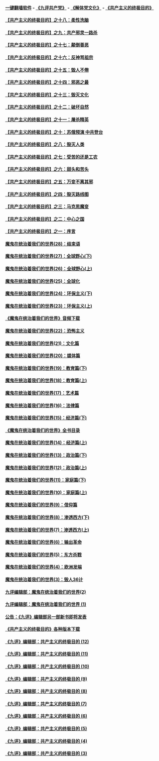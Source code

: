 #### [一键翻墙软件](https://github.com/gfw-breaker/nogfw/blob/master/README.md?t=04270637) -  [《九评共产党》](https://github.com/gfw-breaker/9ping.md?t=04270637) - [《解体党文化》](https://github.com/gfw-breaker/jtdwh.md?t=04270637) - [《共产主义的终极目的》](https://github.com/gfw-breaker/gczydzjmd.md?t=04270637)

#### [【共产主义的终极目的】之十八：柔性洗脑](../pages/nsc422/n11199994.md?t=04270637) 

#### [【共产主义的终极目的】之九：共产邪灵一路杀](../pages/nsc422/n11114139.md?t=04270637) 

#### [【共产主义的终极目的】之十七：颠倒善恶](../pages/nsc422/n11179782.md?t=04270637) 

#### [【共产主义的终极目的】之十六：反神骂祖宗](../pages/nsc422/n11166798.md?t=04270637) 

#### [【共产主义的终极目的】之十五：毁人不倦](../pages/nsc422/n11166792.md?t=04270637) 

#### [【共产主义的终极目的】之十四：邪恶之最](../pages/nsc422/n11150249.md?t=04270637) 

#### [【共产主义的终极目的】之十三：毁灭文化](../pages/nsc422/n11135227.md?t=04270637) 

#### [【共产主义的终极目的】之十二：破坏自然](../pages/nsc422/n11135214.md?t=04270637) 

#### [【共产主义的终极目的】之十一：屠杀精英](../pages/nsc422/n11118442.md?t=04270637) 

#### [【共产主义的终极目的】之十：苏俄预演 中共登台](../pages/nsc422/n11118424.md?t=04270637) 

#### [【共产主义的终极目的】之八：毁灭人类](../pages/nsc422/n11108503.md?t=04270637) 

#### [【共产主义的终极目的】之七：受苦的还是工农](../pages/nsc422/n11101809.md?t=04270637) 

#### [【共产主义的终极目的】之六：甜头和苦头](../pages/nsc422/n11096971.md?t=04270637) 

#### [【共产主义的终极目的】之五：万变不离其邪](../pages/nsc422/n11091285.md?t=04270637) 

#### [【共产主义的终极目的】之四：毁灭路线图](../pages/nsc422/n11086284.md?t=04270637) 

#### [【共产主义的终极目的】之三：马克思魔变](../pages/nsc422/n11061941.md?t=04270637) 

#### [【共产主义的终极目的】之二：中心之国](../pages/nsc422/n11047728.md?t=04270637) 

#### [【共产主义的终极目的】之一：序言](../pages/nsc422/n11086077.md?t=04270637) 

#### [魔鬼在统治着我们的世界(28)：结束语](../pages/nsc422/n10936246.md?t=04270637) 

#### [魔鬼在统治着我们的世界(27)：全球野心(下)](../pages/nsc422/n10928319.md?t=04270637) 

#### [魔鬼在统治着我们的世界(26)：全球野心(上)](../pages/nsc422/n10900318.md?t=04270637) 

#### [魔鬼在统治着我们的世界(25)：全球化](../pages/nsc422/n10788205.md?t=04270637) 

#### [魔鬼在统治着我们的世界(24)：环保主义(下)](../pages/nsc422/n10695307.md?t=04270637) 

#### [魔鬼在统治着我们的世界(23)：环保主义(上)](../pages/nsc422/n10688613.md?t=04270637) 

#### [《魔鬼在统治着我们的世界》音频下载](../pages/nsc422/n10635553.md?t=04270637) 

#### [魔鬼在统治着我们的世界(22)：恐怖主义](../pages/nsc422/n10614727.md?t=04270637) 

#### [魔鬼在统治着我们的世界(21)：文化篇](../pages/nsc422/n10597706.md?t=04270637) 

#### [魔鬼在统治着我们的世界(20)：媒体篇](../pages/nsc422/n10586579.md?t=04270637) 

#### [魔鬼在统治着我们的世界(19)：教育篇(下)](../pages/nsc422/n10564808.md?t=04270637) 

#### [魔鬼在统治着我们的世界(18)：教育篇(上)](../pages/nsc422/n10526970.md?t=04270637) 

#### [魔鬼在统治着我们的世界(17)：艺术篇](../pages/nsc422/n10499093.md?t=04270637) 

#### [魔鬼在统治着我们的世界(16)：法律篇](../pages/nsc422/n10485969.md?t=04270637) 

#### [魔鬼在统治着我们的世界(15)：经济篇(下)](../pages/nsc422/n10469975.md?t=04270637) 

#### [《魔鬼在统治着我们的世界》全书目录](../pages/nsc422/n10464261.md?t=04270637) 

#### [魔鬼在统治着我们的世界(14)：经济篇(上)](../pages/nsc422/n10457370.md?t=04270637) 

#### [魔鬼在统治着我们的世界(13)：政治篇(下)](../pages/nsc422/n10448270.md?t=04270637) 

#### [魔鬼在统治着我们的世界(12)：政治篇(上)](../pages/nsc422/n10444576.md?t=04270637) 

#### [魔鬼在统治着我们的世界(11)：家庭篇(下)](../pages/nsc422/n10440961.md?t=04270637) 

#### [魔鬼在统治着我们的世界(10)：家庭篇(上)](../pages/nsc422/n10435448.md?t=04270637) 

#### [魔鬼在统治着我们的世界(9)：信仰篇](../pages/nsc422/n10432159.md?t=04270637) 

#### [魔鬼在统治着我们的世界(8)：渗透西方(下)](../pages/nsc422/n10429603.md?t=04270637) 

#### [魔鬼在统治着我们的世界(7)：渗透西方(上)](../pages/nsc422/n10426013.md?t=04270637) 

#### [魔鬼在统治着我们的世界(6)：输出革命](../pages/nsc422/n10421536.md?t=04270637) 

#### [魔鬼在统治着我们的世界(5)：东方杀戮](../pages/nsc422/n10417707.md?t=04270637) 

#### [魔鬼在统治着我们的世界(4)：欧洲发端](../pages/nsc422/n10414890.md?t=04270637) 

#### [魔鬼在统治着我们的世界(3)：毁人36计](../pages/nsc422/n10411583.md?t=04270637) 

#### [九评编辑部：魔鬼在统治着我们的世界(2)](../pages/nsc422/n10410036.md?t=04270637) 

#### [九评编辑部：魔鬼在统治着我们的世界 (1)](../pages/nsc422/n10406825.md?t=04270637) 

#### [公告：《九评》编辑部另一部新书即将发表](../pages/nsc422/n10405104.md?t=04270637) 

#### [《共产主义的终极目的》各种版本下载](../pages/nsc422/n10022138.md?t=04270637) 

#### [《九评》编辑部：共产主义的终极目的 (12)](../pages/nsc422/n9933272.md?t=04270637) 

#### [《九评》编辑部：共产主义的终极目的 (11)](../pages/nsc422/n9924973.md?t=04270637) 

#### [《九评》编辑部：共产主义的终极目的 (10)](../pages/nsc422/n9920883.md?t=04270637) 

#### [《九评》编辑部：共产主义的终极目的 (9)](../pages/nsc422/n9916363.md?t=04270637) 

#### [《九评》编辑部：共产主义的终极目的 (8)](../pages/nsc422/n9912488.md?t=04270637) 

#### [《九评》编辑部：共产主义的终极目的 (7)](../pages/nsc422/n9901176.md?t=04270637) 

#### [《九评》编辑部：共产主义的终极目的 (6)](../pages/nsc422/n9899359.md?t=04270637) 

#### [《九评》编辑部：共产主义的终极目的 (5)](../pages/nsc422/n9893174.md?t=04270637) 

#### [《九评》编辑部：共产主义的终极目的 (4)](../pages/nsc422/n9891246.md?t=04270637) 

#### [《九评》编辑部：共产主义的终极目的 (3)](../pages/nsc422/n9879879.md?t=04270637) 

